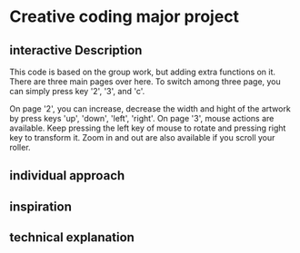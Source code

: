 # Creative coding major project

## interactive Description
This code is based on the group work, but adding extra functions on it. There are three main pages over here. To switch among three page, you can simply press key '2', '3', and 'c'. 

On page '2', you can increase, decrease the width and hight of the artwork by press keys 'up', 'down', 'left', 'right'. On page '3', mouse actions are available. Keep pressing the left key of mouse to rotate and pressing right key to transform it. Zoom in and out are also available if you scroll your roller. 

## individual approach


## inspiration


## technical explanation


